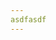 ```yaml
---
asdfasdf
---
```




<script>
export default {
methods:{
dianji(){
    console.log("点了")
    console.log(this.$site.themeConfig.categories,
this.$site.themeConfig.favorites)
console.log(this.$site)

}
},
  mounted () {
    console.log("Asdfasd")
  },
  computed:{
    pages(){
    return this.$site.pages
    }
  }
}
</script>

<template>
    <div class="demo-button">
        <div v-for="item in pages">
        <router-link :to="item.path">{{item.title}}</router-link>
        </div>
    </div>
</template>
